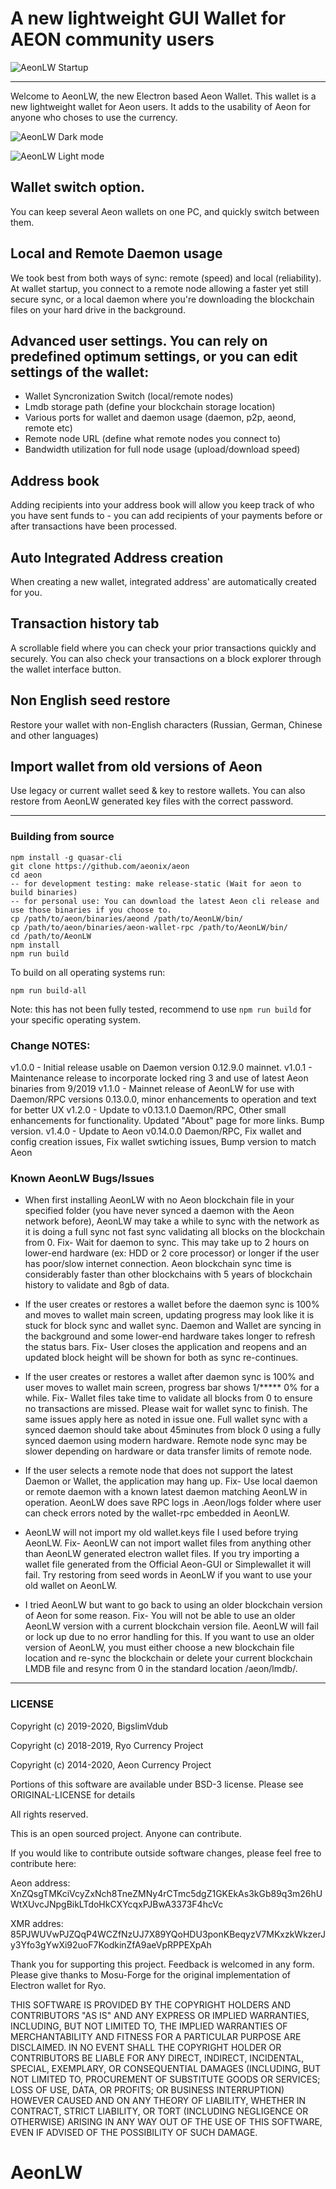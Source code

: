 # A new lightweight GUI Wallet for AEON community users

![AeonLW Startup](https://github.com/BigslimVdub/AeonLW/blob/master/Images/App%20startup.png)

---

Welcome to AeonLW, the new Electron based Aeon Wallet. This wallet is a new lightweight wallet for Aeon users. It adds to the usability of Aeon for anyone who choses to use the currency.

![AeonLW Dark mode](https://github.com/BigslimVdub/AeonLW/blob/master/Images/AeonLW%20OSX%20Dark%20Mode.png)

![AeonLW Light mode](https://github.com/BigslimVdub/AeonLW/blob/master/Images/AeonLW%20OSX%20Light%20Mode.png)

## Wallet switch option.
   You can keep several Aeon wallets on one PC, and quickly switch between them.

## Local and Remote Daemon usage
   We took best from both ways of sync: remote (speed) and local (reliability). At wallet startup, you connect to a remote node allowing a faster yet still secure sync, or a local daemon where you're downloading the blockchain files on your hard drive in the background.

## Advanced user settings. You can rely on predefined optimum settings, or you can edit settings of the wallet:
  - Wallet Syncronization Switch (local/remote nodes)
  - Lmdb storage path (define your blockchain storage location)
  - Various ports for wallet and daemon usage (daemon, p2p, aeond, remote etc)
  - Remote node URL (define what remote nodes you connect to)
  - Bandwidth utilization for full node usage (upload/download speed)

## Address book
   Adding recipients into your address book will allow you keep track of who you have sent funds to - you can add recipients of your payments before or after transactions have been processed.

## Auto Integrated Address creation
   When creating a new wallet, integrated address' are automatically created for you. 

## Transaction history tab
   A scrollable field where you can check your prior transactions quickly and securely. You can also check your transactions on a block explorer through the wallet interface button.

## Non English seed restore
   Restore your wallet with non-English characters (Russian, German, Chinese and other languages)

## Import wallet from old versions of Aeon
   Use legacy or current wallet seed & key to restore wallets. You can also restore from AeonLW generated key files with the correct password.

---

### Building from source

```
npm install -g quasar-cli
git clone https://github.com/aeonix/aeon
cd aeon
-- for development testing: make release-static (Wait for aeon to build binaries)
-- for personal use: You can download the latest Aeon cli release and use those binaries if you choose to.
cp /path/to/aeon/binaries/aeond /path/to/AeonLW/bin/
cp /path/to/aeon/binaries/aeon-wallet-rpc /path/to/AeonLW/bin/
cd /path/to/AeonLW
npm install
npm run build
```
To build on all operating systems run:

```
npm run build-all
```
Note: this has not been fully tested, recommend to use ``npm run build`` for your specific operating system.

### Change NOTES:

v1.0.0 - Initial release usable on Daemon version 0.12.9.0 mainnet. 
v1.0.1 - Maintenance release to incorporate locked ring 3 and use of latest Aeon binaries from 9/2019
v1.1.0 - Mainnet release of AeonLW for use with Daemon/RPC versions 0.13.0.0, minor enhancements to operation and text for better UX
v1.2.0 - Update to v0.13.1.0 Daemon/RPC, Other small enhancements for functionality. Updated "About" page for more links. Bump version.
v1.4.0 - Update to Aeon v0.14.0.0 Daemon/RPC, Fix wallet and config creation issues, Fix wallet swtiching issues, Bump version to match Aeon

### Known AeonLW Bugs/Issues

* When first installing AeonLW with no Aeon blockchain file in your specified folder (you have never synced a daemon with the Aeon network before), AeonLW may take a while to sync with the network as it is doing a full sync not fast sync validating all blocks on the blockchain from 0. Fix- Wait for daemon to sync. This may take up to 2 hours on lower-end hardware (ex: HDD or 2 core processor) or longer if the user has poor/slow internet connection. Aeon blockchain sync time is considerably faster than other blockchains with 5 years of blockchain history to validate and 8gb of data.

* If the user creates or restores a wallet before the daemon sync is 100% and moves to wallet main screen, updating progress may look like it is stuck for block sync and wallet sync. Daemon and Wallet are syncing in the background and some lower-end hardware takes longer to refresh the status bars. Fix- User closes the application and reopens and an updated block height will be shown for both as sync re-continues.

* If the user creates or restores a wallet after daemon sync is 100% and user moves to wallet main screen, progress bar shows 1/***** 0% for a while. Fix- Wallet files take time to validate all blocks from 0 to ensure no transactions are missed. Please wait for wallet sync to finish. The same issues apply here as noted in issue one. Full wallet sync with a synced daemon should take about 45minutes from block 0 using a fully synced daemon using modern hardware. Remote node sync may be slower depending on hardware or data transfer limits of remote node. 

* If the user selects a remote node that does not support the latest Daemon or Wallet, the application may hang up. Fix- Use local daemon or remote daemon with a known latest daemon matching AeonLW in operation. AeonLW does save RPC logs in .Aeon/logs folder where user can check errors noted by the wallet-rpc embedded in AeonLW.

* AeonLW will not import my old wallet.keys file I used before trying AeonLW. Fix- AeonLW can not import wallet files from anything other than AeonLW generated electron wallet files. If you try importing a wallet file generated from the Official Aeon-GUI or Simplewallet it will fail. Try restoring from seed words in AeonLW if you want to use your old wallet on AeonLW.

* I tried AeonLW but want to go back to using an older blockchain version of Aeon for some reason. Fix- You will not be able to use an older AeonLW version with a current blockchain version file. AeonLW will fail or lock up due to no error handling for this. If you want to use an older version of AeonLW, you must either choose a new blockchain file location and re-sync the blockchain or delete your current blockchain LMDB file and resync from 0 in the standard location /aeon/lmdb/.

---

### LICENSE

Copyright (c) 2019-2020, BigslimVdub

Copyright (c) 2018-2019, Ryo Currency Project

Copyright (c) 2014-2020, Aeon Currency Project

Portions of this software are available under BSD-3 license. Please see ORIGINAL-LICENSE for details

All rights reserved.

This is an open sourced project. Anyone can contribute. 

If you would like to contribute outside software changes, please feel free to contribute here:

Aeon address: XnZQsgTMKciVcyZxNch8TneZMNy4rCTmc5dgZ1GKEkAs3kGb89q3m26hUWtXUvcJNpgBikLTdoHkCXYcqxPJBwA3373F4hcVc

XMR addres: 85PJWUVwPJZQqP4WCZfNzUJ7X89YQoHDU3ponKBeqyzV7MKxzkWkzerJy3Yfo3gYwXi92uoF7KodkinZfA9aeVpRPPEXpAh

Thank you for supporting this project. Feedback is welcomed in any form. Please give thanks to Mosu-Forge for the
original implementation of Electron wallet for Ryo. 

THIS SOFTWARE IS PROVIDED BY THE COPYRIGHT HOLDERS AND CONTRIBUTORS "AS IS" AND ANY
EXPRESS OR IMPLIED WARRANTIES, INCLUDING, BUT NOT LIMITED TO, THE IMPLIED WARRANTIES OF
MERCHANTABILITY AND FITNESS FOR A PARTICULAR PURPOSE ARE DISCLAIMED. IN NO EVENT SHALL
THE COPYRIGHT HOLDER OR CONTRIBUTORS BE LIABLE FOR ANY DIRECT, INDIRECT, INCIDENTAL,
SPECIAL, EXEMPLARY, OR CONSEQUENTIAL DAMAGES (INCLUDING, BUT NOT LIMITED TO,
PROCUREMENT OF SUBSTITUTE GOODS OR SERVICES; LOSS OF USE, DATA, OR PROFITS; OR BUSINESS
INTERRUPTION) HOWEVER CAUSED AND ON ANY THEORY OF LIABILITY, WHETHER IN CONTRACT,
STRICT LIABILITY, OR TORT (INCLUDING NEGLIGENCE OR OTHERWISE) ARISING IN ANY WAY OUT OF
THE USE OF THIS SOFTWARE, EVEN IF ADVISED OF THE POSSIBILITY OF SUCH DAMAGE.

# AeonLW
